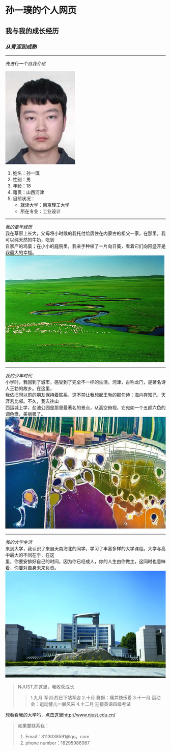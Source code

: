 # **孙一璞的个人网页**
## 我与我的成长经历
### *从青涩到成熟*
***
_先进行一个自我介绍_ 


![RUNOOB 图标](https://github.com/wangpei0920/01/blob/master/.github/2020-12-11%20163207.jpg?raw=true)
1. 姓名：孙一璞
2. 性别：男
3. 年龄：18
4. 籍贯：山西河津
5. 目前状况：
    - 就读大学：南京理工大学
    - 所在专业：工业设计  
***    
*我的童年经历*  
  我在草原上长大，父母将小时候的我托付给居住在内蒙古的祖父一家，在那里，我可以纯天然的牛奶，吃到  
自家产的鸡蛋；在小小的庭院里，我亲手种植了一片向日葵，看着它们向阳盛开是我最大的幸福。  
![alt 属性文本](https://github.com/wangpei0920/01/blob/master/.github/2020-12-09%20193247.jpg?raw=true)
***
*我的少年时代*  
  小学时，我回到了城市，感受到了完全不一样的生活。河津，古称龙门，是著名诗人王勃的故乡。在这里，  
我依旧同以前的朋友保持着联系，这不禁让我想起王勃的那句诗：海内存知己，天涯若比邻。不久，我去往山  
西运城上学，盐池公园是那里最著名的景点，从高空俯视，它宛如一个五颜六色的调色盘，美丽极了。  
![alt 属性文本](https://github.com/wangpei0920/01/blob/master/.github/2020-12-11%20161148.jpg?raw=true)
***
*我的大学生活*  
  来到大学，我认识了来自天南海北的同学，学习了丰富多样的大学课程。大学与高中最大的不同在于，在这  
里，你要安排好自己的时间，因为你已经成人，你的人生由你做主，这同时也意味着，你要对自身未来负责。
![alt 属性文本](https://github.com/wangpei0920/01/blob/master/.github/2020-12-09%20193206.jpg?raw=true)
> NJUST,在这里，我收获成长
> > 1.九月 军训:烈日下站军姿
2.十月 舞狮：痛并快乐着
3.十一月 运动会：运动健儿一展风采
4.十二月 迎接英语四级考试  

想看看我的大学吗，点击这里<http://www.njust.edu.cn/>  

> 如果要联系我：
> 1. Email：3113038591@qq。com
> 2. phone number：18295986987
